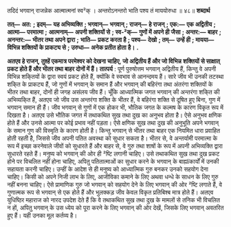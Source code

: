  

तदिदं भगवान् राजन्नेक आत्मात्मनां स्व²क् । अन्तरोऽनन्तरो भाति पश्य तं माययोरुधा ॥ ४८॥ **शब्दार्थ** 

**तत्—** **अत:** **; इदम्—** **यह अभिव्यक्ति** **; भगवान्—** **भगवान्** **; राजन्—** **हे राजन्** **; एक:—** **एक अद्वितीय** **; आत्मा—** **परमात्मा** **;** **आत्मनाम्—** **अपनी शक्तियों से** **; स्व-²क्—** **गुणों में अपने ही जैसा** **; अन्तर:—** **बाहर** **; अनन्तर:—** **भीतर तथा अपने द्वारा** **;** **भाति—** **प्रकट करता है** **; पश्य—** **देखो** **; तम्—** **उन्हें ही** **; मायया—** **विभिन्न शक्तियों के प्राकट्य से** **; उरुधा—** **अनेक प्रतीत होता** **है।** **.** 

**अतएव हे राजन्, तुश्हें एकमात्र परमेश्वर को देखना चाहिए, जो अद्वितीय हैं और जो विभिन्न** **शक्तियों से साक्षात् प्रकट होते हैं और भीतर तथा बाहर दोनों में हैं।** **तात्पर्य** : पूर्ण पुरुषोत्तम भगवान् अद्वितीय हैं, किन्तु वे अपनी विभिन्न शकि्तयों के द्वारा स्वयं प्रकट होते हैं, क्योंकि वे स्वभाव से आनन्दमय हैं। सारे जीव भी उनकी तटस्था शकि्त के प्राकट्य हैं, जो गुणों में भगवान् के समान हैं और भगवान् की बहिरंगा तथा अंतरंगा शक्तियों के भीतर तथा बाहर, दोनों ही जगह असंलय जीव हैं। चूँकि आध्यात्मिक जगत भगवान् की अन्तरंगा शकि्त की अभिव्यकि्त हैं, अतएव जो जीव उस अन्तरंगा शक्ति के भीतर हैं, वे बहिरंगा शक्ति से दूषित हुए बिना, गुण में भगवान् समान ही हैं। जीव भगवान् से गुणों में एक होकर भी, भौतिक जगत के कल्मष के कारण विकृत रूप में दिखता है। अतएव उसे भौतिक जगत में तथाकथित सुख तथा दुख का अनुभव होता है। ऐसे अनुभव क्षणिक होते हैं और उनसे आत्मा पर कोई प्रभाव नहीं पड़ता। ऐसे क्षणिक सुख तथा दुख की अनुभूति अपने भगवान् के समान गुण की विस्मृति के कारण होती है। किन्तु भगवान् से भीतर तथा बाहर एक नियमित धारा प्रवाहित होती रहती है, जिससे जीव अपनी पतित अवस्था को सुधार सकता है। भीतर से, वे अन्तर्यामी परमात्मा के रूप में इच्छा करनेवाले जीवों को सुधारते हैं और बाहर से, वे गुरु तथा शाषों के रूप में अपनी अभिव्यक्ति द्वारा सुधारते रहते हैं। मनुष्य को भगवान् की ओर ही ²ष्टि लगानी चाहिए। उसे तथाकथित सुख तथा दुख प्रकट होने पर विचलित नहीं होना चाहिए, अपितु पतितात्माओं का सुधार करने के भगवान् के बाह्यïकार्यों में उनकी सहायता करनी चाहिए। उन्हीं के आदेश से ही मनुष्य को आध्यात्मिक गुरु बनकर उनको सहयोग देना चाहिए। किसी को अपने निजी लाभ के लिए, आजीविका कमाने के लिए अथवा धन्धे के साधन के लिए गुरु नहीं बनना चाहिए। ऐसे प्रामाणिक गुरु जो भगवान् को सहयोग देने के लिए भगवान् की ओर ²ष्टि लगाते हैं, वे गुणात्मक रूप से भगवान् से एक होते हैं और भुलक्कड़ जीव केवल विकृत प्रतिबिश्ब मात्र होते हैं। अतएव युधिष्ठिर महाराज को नारद उपदेश देते हैं कि वे तथाकथित सुख तथा दुख के मामलों से तनिक भी विचलित न हों, अपितु भगवान् के उस ध्येय को पूरा करने के लिए भगवान् की ओर देखें, जिसके लिए भगवान् अवतरित हुए हैं। यही उनका मूल कर्तव्य है। 